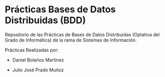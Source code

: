 # Prácticas Bases de Datos Distribuidas (BDD)
Repositorio de las Prácticas de Bases de Datos Distribuidas (Optativa del Grado de Informática) de la rama de Sistemas de Información.


Prácticas Realizadas por:

- Daniel Bolaños Martínez 

- Julio José Prado Muñoz
